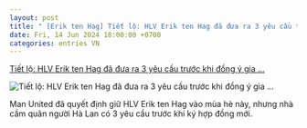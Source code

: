 ```yaml
---
layout: post
title: " [Erik ten Hag] Tiết lộ: HLV Erik ten Hag đã đưa ra 3 yêu cầu trước khi đồng ý gia ..."
date: Fri, 14 Jun 2024 18:00:00 +0700
categories: entries VN
---
```

[Tiết lộ: HLV Erik ten Hag đã đưa ra 3 yêu cầu trước khi đồng ý gia ...](https://www.goal.com/vn/list/tiet-lo-hlv-erik-ten-hag-da-dua-ra-3-yeu-cau-truoc-khi-dong-y-gia-han-voi-man-utd/bltf31ac05683c3af68)

![Tiết lộ: HLV Erik ten Hag đã đưa ra 3 yêu cầu trước khi đồng ý gia ...](https://assets.goal.com/images/v3/blte9e261cbdb4d98b5/GettyImages-2154023649.jpg)

Man United đã quyết định giữ HLV Erik ten Hag vào mùa hè này, nhưng nhà cầm quân người Hà Lan có 3 yêu cầu trước khi ký hợp đồng mới.

